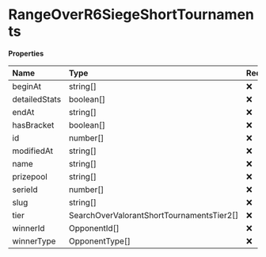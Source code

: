 # RangeOverR6SiegeShortTournaments

**Properties**

| Name          | Type                                      | Required | Description |
| :------------ | :---------------------------------------- | :------- | :---------- |
| beginAt       | string[]                                  | ❌       |             |
| detailedStats | boolean[]                                 | ❌       |             |
| endAt         | string[]                                  | ❌       |             |
| hasBracket    | boolean[]                                 | ❌       |             |
| id            | number[]                                  | ❌       |             |
| modifiedAt    | string[]                                  | ❌       |             |
| name          | string[]                                  | ❌       |             |
| prizepool     | string[]                                  | ❌       |             |
| serieId       | number[]                                  | ❌       |             |
| slug          | string[]                                  | ❌       |             |
| tier          | SearchOverValorantShortTournamentsTier2[] | ❌       |             |
| winnerId      | OpponentId[]                              | ❌       |             |
| winnerType    | OpponentType[]                            | ❌       |             |
